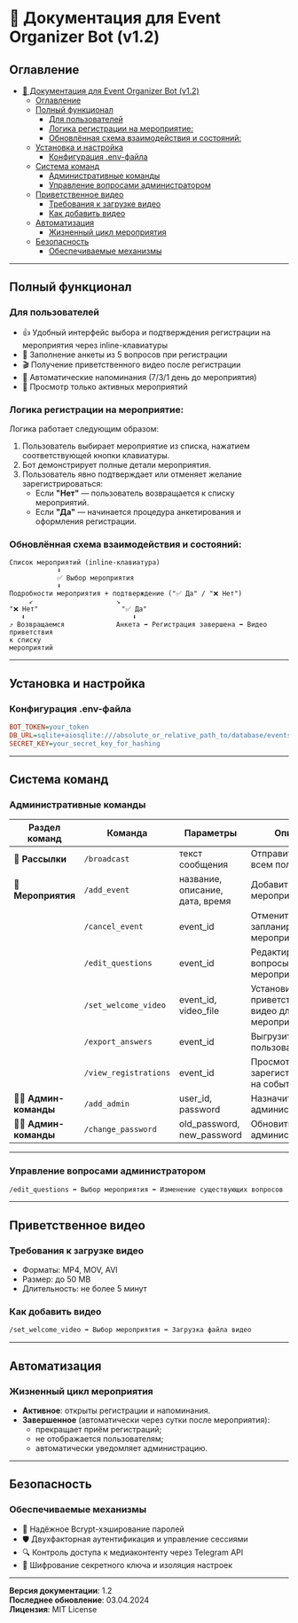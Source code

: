# 📄 Документация для Event Organizer Bot (v1.2)

## Оглавление
<!-- TOC -->
* [📄 Документация для Event Organizer Bot (v1.2)](#-документация-для-event-organizer-bot-v12)
  * [Оглавление](#оглавление)
  * [Полный функционал](#полный-функционал)
    * [Для пользователей](#для-пользователей)
    * [Логика регистрации на мероприятие:](#логика-регистрации-на-мероприятие)
    * [Обновлённая схема взаимодействия и состояний:](#обновлённая-схема-взаимодействия-и-состояний)
  * [Установка и настройка](#установка-и-настройка)
    * [Конфигурация .env-файла](#конфигурация-env-файла)
  * [Система команд](#система-команд)
    * [Административные команды](#административные-команды)
    * [Управление вопросами администратором](#управление-вопросами-администратором)
  * [Приветственное видео](#приветственное-видео)
    * [Требования к загрузке видео](#требования-к-загрузке-видео)
    * [Как добавить видео](#как-добавить-видео)
  * [Автоматизация](#автоматизация)
    * [Жизненный цикл мероприятия](#жизненный-цикл-мероприятия)
  * [Безопасность](#безопасность)
    * [Обеспечиваемые механизмы](#обеспечиваемые-механизмы)
<!-- TOC -->

---

## Полный функционал

### Для пользователей
- 👍 Удобный интерфейс выбора и подтверждения регистрации на мероприятия через inline-клавиатуры
- 📝 Заполнение анкеты из 5 вопросов при регистрации
- 🎬 Получение приветственного видео после регистрации
- 🔔 Автоматические напоминания (7/3/1 день до мероприятия)
- 📅 Просмотр только активных мероприятий


### Логика регистрации на мероприятие:
Логика работает следующим образом:
1. Пользователь выбирает мероприятие из списка, нажатием соответствующей кнопки клавиатуры.
2. Бот демонстрирует полные детали мероприятия.
3. Пользователь явно подтверждает или отменяет желание зарегистрироваться:
    - Если **"Нет"** — пользователь возвращается к списку мероприятий.
    - Если **"Да"** — начинается процедура анкетирования и оформления регистрации.

### Обновлённая схема взаимодействия и состояний:

```
Список мероприятий (inline-клавиатура)
            ⬇️
            ✅ Выбор мероприятия
            ⬇️
Подробности мероприятия + подтверждение ("✅ Да" / "❌ Нет")
     ↙️                     ↘️
"❌ Нет"                     "✅ Да"
   ⬇️                           ⬇️
⤴️ Возвращаемся             Анкета ➡️ Регистрация завершена ➡️ Видео приветствия
к списку 
мероприятий
```

---

## Установка и настройка



### Конфигурация .env-файла
```ini
BOT_TOKEN=your_token
DB_URL=sqlite+aiosqlite:///absolute_or_relative_path_to/database/events.db
SECRET_KEY=your_secret_key_for_hashing
```


---

## Система команд


### Административные команды

| Раздел команд           | Команда               | Параметры                       | Описание                                         |
|-------------------------|-----------------------|---------------------------------|--------------------------------------------------|
| 📢 **Рассылки**         | `/broadcast`          | текст сообщения                 | Отправить рассылку всем пользователям            |
| 📅 **Мероприятия**      | `/add_event`          | название, описание, дата, время | Добавить новое мероприятие                       |
|                         | `/cancel_event`       | event_id                        | Отменить запланированное мероприятие             |
|                         | `/edit_questions`     | event_id                        | Редактировать вопросы анкеты мероприятия         |
|                         | `/set_welcome_video`  | event_id, video_file            | Установить приветственное видео для мероприятия  |
|                         | `/export_answers`     | event_id                        | Выгрузить ответы пользователей                   |
|                         | `/view_registrations` | event_id                        | Просмотреть список зарегистрированных на событие |
| 👨‍💻 **Админ-команды** | `/add_admin`          | user_id, password               | Назначить нового администратора                  |
| 👨‍💻 **Админ-команды** | `/change_password`    | old_password, new_password      | Обновить пароль администратора                   |



---


### Управление вопросами администратором
```bash
/edit_questions ➡️ Выбор мероприятия ➡️ Изменение существующих вопросов
```

---

## Приветственное видео

### Требования к загрузке видео
- Форматы: MP4, MOV, AVI
- Размер: до 50 MB
- Длительность: не более 5 минут

### Как добавить видео
```bash
/set_welcome_video ➡️ Выбор мероприятия ➡️ Загрузка файла видео
```

---

## Автоматизация

### Жизненный цикл мероприятия
- **Активное**: открыты регистрации и напоминания.
- **Завершенное** (автоматически через сутки после мероприятия):
    - прекращает приём регистраций;
    - не отображается пользователям;
    - автоматически уведомляет администрацию.

---

## Безопасность

### Обеспечиваемые механизмы
- 🔐 Надёжное Bcrypt-хэширование паролей
- 🛡 Двухфакторная аутентификация и управление сессиями
- 🔍 Контроль доступа к медиаконтенту через Telegram API
- 📂 Шифрование секретного ключа и изоляция настроек


---

**Версия документации**: 1.2  
**Последнее обновление**: 03.04.2024  
**Лицензия**: MIT License